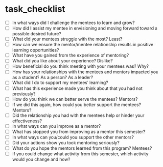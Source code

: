# task_checklist

- [ ] In what ways did I challenge the mentees to learn and grow?
- [ ] How did I assist my mentee in envisioning and moving forward toward a possible desired future?
- [ ] What did your mentees struggle with the most? Least?
- [ ] How can we ensure the mentor/mentee relationship results in positive learning opportunities?
- [ ] What have you gained from the experience of mentoring?
- [ ] What did you like about your experience? Dislike?
- [ ] How beneficial do you think meeting with your mentees was? Why?
- [ ] How has your relationships with the mentees and mentors impacted you as a student? As a person? As a leader?
- [ ] What did I do to support my mentees’ learning?
- [ ] What has this experience made you think about that you had not previously?
- [ ] How do you think we can better serve the mentees? Mentors?
- [ ] If we did this again, how could you better support the mentees? Mentors?
- [ ] Did the relationship you had with the mentees help or hinder your effectiveness?
- [ ] In what ways can you improve as a mentor?
- [ ] What has stopped you from improving as a mentor this semester?
- [ ] In what ways can you/could you support the other mentors?
- [ ] Did your actions show you took mentoring seriously?
- [ ] What do you hope the mentors learned from this program?  Mentees?
- [ ] If you could change what activity from this semester, which activity would you change and how?
